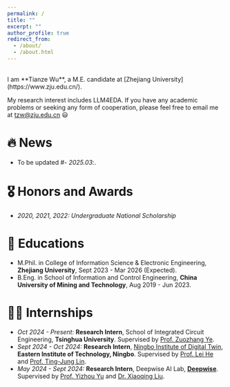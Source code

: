 ```yaml
---
permalink: /
title: ""
excerpt: ""
author_profile: true
redirect_from: 
  - /about/
  - /about.html
---
```


<span class='anchor' id='about-me'></span>

<br>
 I am **Tianze Wu**, a M.E. candidate at [Zhejiang University](https://www.zju.edu.cn/).

 My research interest includes LLM4EDA. If you have any academic problems or seeking any form of cooperation, please feel free to email me at [tzw@zju.edu.cn](tzw@zju.edu.cn) 😃

# 🔥 News

- To be updated
#- *2025.03*:.


# 🎖 Honors and Awards

- *2020, 2021, 2022:* *Undergraduate National Scholarship*

# 📖 Educations

- M.Phil. in College of Information Science & Electronic Engineering, **Zhejiang University**, Sept 2023 - Mar 2026 (Expected).
- B.Eng. in School of Information and Control Engineering, **China University of Mining and Technology**, Aug 2019 - Jun 2023.

# 👨‍💼 Internships

- *Oct 2024 - Present:* **Research Intern**, School of Integrated Circuit Engineering, **Tsinghua University**. Supervised by [Prof. Zuozhang Ye](https://www.ime.tsinghua.edu.cn/info/1014/1778.htm).
- *Sept 2024 - Oct 2024:* **Research Intern**, [Ningbo Institute of Digital Twin](https://idt.eitech.edu.cn/), **Eastern Institute of Technology, Ningbo**. Supervised by [Prof. Lei He](https://scholar.google.com/citations?user=n_N-PJkAAAAJ&hl=en) and [Prof. Ting-Jung Lin](https://ieeexplore.ieee.org/author/37090062293).
- *May 2024 - Sept 2024:* **Research Intern**, Deepwise AI Lab, [**Deepwise**](https://www.deepwise.com/). Supervised by [Prof. Yizhou Yu](https://scholar.google.com/citations?user=n_N-PJkAAAAJ&hl=en) and [Dr. Xiaoqing Liu](https://scholar.google.com/citations?user=Kdas6moAAAAJ&hl=en).
